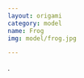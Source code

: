 ```yaml
---
layout: origami
category: model
name: Frog
img: model/frog.jpg

---
```


 []().

<!--##h2-->


![]()

